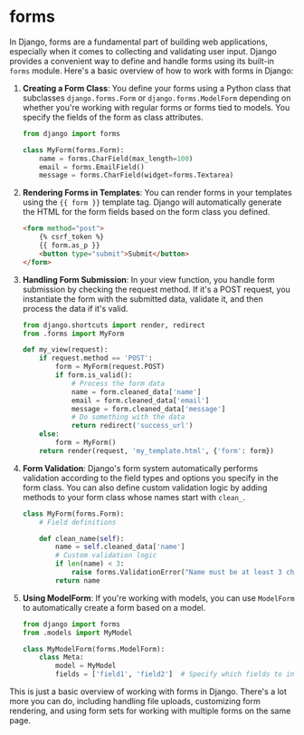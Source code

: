 # forms

In Django, forms are a fundamental part of building web applications, especially when it comes to collecting and validating user input. Django provides a convenient way to define and handle forms using its built-in `forms` module. Here's a basic overview of how to work with forms in Django:

1. **Creating a Form Class**: You define your forms using a Python class that subclasses `django.forms.Form` or `django.forms.ModelForm` depending on whether you're working with regular forms or forms tied to models. You specify the fields of the form as class attributes.

   ```python
   from django import forms

   class MyForm(forms.Form):
       name = forms.CharField(max_length=100)
       email = forms.EmailField()
       message = forms.CharField(widget=forms.Textarea)
   ```

2. **Rendering Forms in Templates**: You can render forms in your templates using the `{{ form }}` template tag. Django will automatically generate the HTML for the form fields based on the form class you defined.

   ```html
   <form method="post">
       {% csrf_token %}
       {{ form.as_p }}
       <button type="submit">Submit</button>
   </form>
   ```

3. **Handling Form Submission**: In your view function, you handle form submission by checking the request method. If it's a POST request, you instantiate the form with the submitted data, validate it, and then process the data if it's valid.

   ```python
   from django.shortcuts import render, redirect
   from .forms import MyForm

   def my_view(request):
       if request.method == 'POST':
           form = MyForm(request.POST)
           if form.is_valid():
               # Process the form data
               name = form.cleaned_data['name']
               email = form.cleaned_data['email']
               message = form.cleaned_data['message']
               # Do something with the data
               return redirect('success_url')
       else:
           form = MyForm()
       return render(request, 'my_template.html', {'form': form})
   ```

4. **Form Validation**: Django's form system automatically performs validation according to the field types and options you specify in the form class. You can also define custom validation logic by adding methods to your form class whose names start with `clean_`.

   ```python
   class MyForm(forms.Form):
       # Field definitions

       def clean_name(self):
           name = self.cleaned_data['name']
           # Custom validation logic
           if len(name) < 3:
               raise forms.ValidationError("Name must be at least 3 characters long.")
           return name
   ```

5. **Using ModelForm**: If you're working with models, you can use `ModelForm` to automatically create a form based on a model.

   ```python
   from django import forms
   from .models import MyModel

   class MyModelForm(forms.ModelForm):
       class Meta:
           model = MyModel
           fields = ['field1', 'field2']  # Specify which fields to include in the form
   ```

This is just a basic overview of working with forms in Django. There's a lot more you can do, including handling file uploads, customizing form rendering, and using form sets for working with multiple forms on the same page.